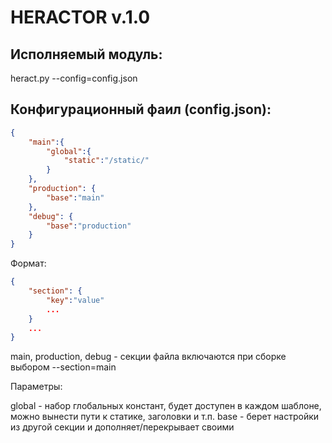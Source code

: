 
HERACTOR v.1.0
==============

Исполняемый модуль:
-------------------

 heract.py --config=config.json


Конфигурационный фаил (config.json):
------------------------------------

```json
{
    "main":{
        "global":{
            "static":"/static/"
        }
    },
    "production": {
        "base":"main"
    },
    "debug": {
        "base":"production"
    }
}
```

Формат:
```json
{
    "section": {
        "key":"value"
        ...
    }
    ...
}
```

main, production, debug - секции файла включаются при сборке выбором --section=main

Параметры:

   global - набор глобальных констант, будет доступен в каждом шаблоне, можно вынести пути к статике, заголовки и т.п.
   base - берет настройки из другой секции и дополняет/перекрывает своими


